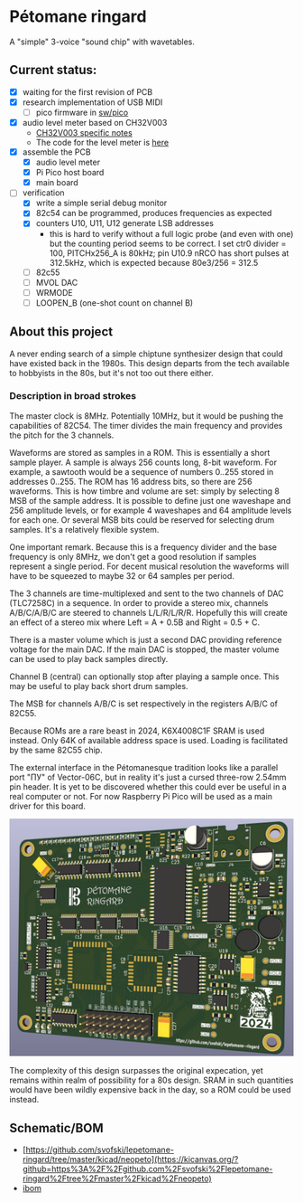 # Pétomane ringard

A "simple" 3-voice "sound chip" with wavetables.

## Current status: 
 - [x] waiting for the first revision of PCB
 - [x] research implementation of USB MIDI
   - [ ] pico firmware in [sw/pico](sw/pico)
 - [x] audio level meter based on CH32V003
    - [CH32V003 specific notes](CH32V003-notes.md)
    - The code for the level meter is [here](wch-ch32v003/pio-arduino-ch32v003)
 - [x] assemble the PCB
   - [x] audio level meter
   - [x] Pi Pico host board
   - [x] main board
 - [ ] verification
   - [x] write a simple serial debug monitor
   - [x] 82c54 can be programmed, produces frequencies as expected
   - [x] counters U10, U11, U12 generate LSB addresses
     - this is hard to verify without a full logic probe (and even with one) but the counting period seems to be correct. I set ctr0 divider = 100, PITCHx256_A is 80kHz; pin U10.9 nRCO has short pulses at 312.5kHz, which is expected because 80e3/256 = 312.5
   - [ ] 82c55
   - [ ] MVOL DAC
   - [ ] WRMODE
   - [ ] LOOPEN_B (one-shot count on channel B)

## About this project

A never ending search of a simple chiptune synthesizer design that could have existed back in the 1980s. This design departs from the tech available to hobbyists in the 80s, but it's not too out there either. 

### Description in broad strokes

The master clock is 8MHz. Potentially 10MHz, but it would be pushing the capabilities of 82C54. The timer divides the main frequency and provides the pitch for the 3 channels. 

Waveforms are stored as samples in a ROM. This is essentially a short sample player. A sample is always 256 counts long, 8-bit waveform. For example, a sawtooth would be a sequence of numbers 0..255 stored in addresses 0..255. 
The ROM has 16 address bits, so there are 256 waveforms. This is how timbre and volume are set: simply by selecting 8 MSB of the sample address. It is possible to define just one waveshape and 256 amplitude levels, or for example 4 waveshapes and 64 amplitude levels for each one. Or several MSB bits could be reserved for selecting drum samples. It's a relatively flexible system.

One important remark. Because this is a frequency divider and the base frequency is only 8MHz, we don't get a good resolution if samples represent a single period. For decent musical resolution the waveforms will have to be squeezed to maybe 32 or 64 samples per period.

The 3 channels are time-multiplexed and sent to the two channels of DAC (TLC7258C) in a sequence. In order to provide a stereo mix, channels A/B/C/A/B/C are steered to channels L/L/R/L/R/R. Hopefully this will create an effect of a stereo mix where Left = A + 0.5B and Right = 0.5 + C.

There is a master volume which is just a second DAC providing reference voltage for the main DAC. If the main DAC is stopped, the master volume can be used to play back samples directly.

Channel B (central) can optionally stop after playing a sample once. This may be useful to play back short drum samples.

The MSB for channels A/B/C is set respectively in the registers A/B/C of 82C55. 

Because ROMs are a rare beast in 2024, K6X4008C1F SRAM is used instead. Only 64K of available address space is used. Loading is facilitated by the same 82C55 chip.

The external interface in the Pétomanesque tradition looks like a parallel port "ПУ" of Vector-06C, but in reality it's just a cursed three-row 2.54mm pin header. It is yet to be discovered whether this could ever be useful in a real computer or not. For now Raspberry Pi Pico will be used as a main driver for this board.

![preview](preview0.jpg)

The complexity of this design surpasses the original expecation, yet remains within realm of possibility for a 80s design. SRAM in such quantities would have been wildly expensive back in the day, so a ROM could be used instead.

## Schematic/BOM
 * [https://github.com/svofski/lepetomane-ringard/tree/master/kicad/neopeto](https://kicanvas.org/?github=https%3A%2F%2Fgithub.com%2Fsvofski%2Flepetomane-ringard%2Ftree%2Fmaster%2Fkicad%2Fneopeto)
 * [ibom](https://svofski.github.io/lepetomane-ringard/ibom.html)
